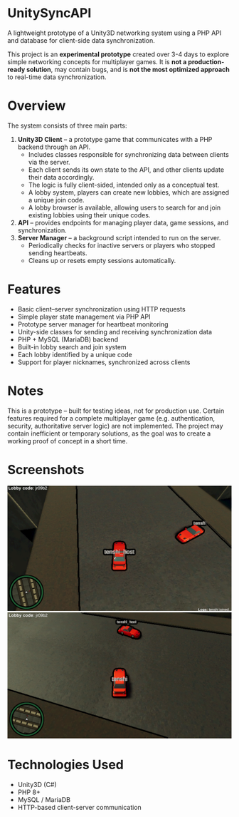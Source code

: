 # UnitySyncAPI
A lightweight prototype of a Unity3D networking system using a PHP API and database for client-side data synchronization.

This project is an **experimental prototype** created over 3-4 days to explore simple networking concepts for multiplayer games.
It is **not a production-ready solution**, may contain bugs, and is **not the most optimized approach** to real-time data synchronization.

# Overview
The system consists of three main parts:
1. **Unity3D Client** – a prototype game that communicates with a PHP backend through an API.
    - Includes classes responsible for synchronizing data between clients via the server.
    - Each client sends its own state to the API, and other clients update their data accordingly.
    - The logic is fully client-sided, intended only as a conceptual test.
    - A lobby system, players can create new lobbies, which are assigned a unique join code.
    - A lobby browser is available, allowing users to search for and join existing lobbies using their unique codes.
2. **API** – provides endpoints for managing player data, game sessions, and synchronization.
3. **Server Manager** – a background script intended to run on the server.
    - Periodically checks for inactive servers or players who stopped sending heartbeats.
    - Cleans up or resets empty sessions automatically.

# Features
  - Basic client–server synchronization using HTTP requests
  - Simple player state management via PHP API
  - Prototype server manager for heartbeat monitoring
  - Unity-side classes for sending and receiving synchronization data
  - PHP + MySQL (MariaDB) backend
  - Built-in lobby search and join system
  - Each lobby identified by a unique code
  - Support for player nicknames, synchronized across clients

# Notes
This is a prototype – built for testing ideas, not for production use.
Certain features required for a complete multiplayer game (e.g. authentication, security, authoritative server logic) are not implemented.
The project may contain inefficient or temporary solutions, as the goal was to create a working proof of concept in a short time.

# Screenshots
![Screenshot1](https://github.com/tenshi64/UnitySyncAPI/blob/main/screenshots/screenshot1.png)
![Screenshot2](https://github.com/tenshi64/UnitySyncAPI/blob/main/screenshots/screenshot2.png)

# Technologies Used
- Unity3D (C#)
- PHP 8+
- MySQL / MariaDB
- HTTP-based client-server communication
